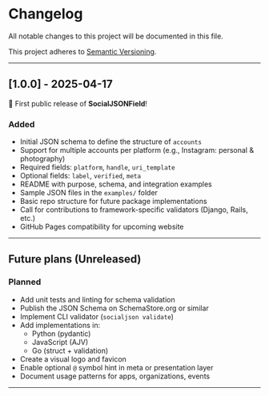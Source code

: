 # Changelog

All notable changes to this project will be documented in this file.

This project adheres to [Semantic Versioning](https://semver.org/).

---

## [1.0.0] - 2025-04-17

🎉 First public release of **SocialJSONField**!

### Added
- Initial JSON schema to define the structure of `accounts`
- Support for multiple accounts per platform (e.g., Instagram: personal & photography)
- Required fields: `platform`, `handle`, `uri_template`
- Optional fields: `label`, `verified`, `meta`
- README with purpose, schema, and integration examples
- Sample JSON files in the `examples/` folder
- Basic repo structure for future package implementations
- Call for contributions to framework-specific validators (Django, Rails, etc.)
- GitHub Pages compatibility for upcoming website

---

## Future plans (Unreleased)

### Planned
- Add unit tests and linting for schema validation
- Publish the JSON Schema on SchemaStore.org or similar
- Implement CLI validator (`socialjson validate`)
- Add implementations in:
  - Python (pydantic)
  - JavaScript (AJV)
  - Go (struct + validation)
- Create a visual logo and favicon
- Enable optional `@` symbol hint in meta or presentation layer
- Document usage patterns for apps, organizations, events

---

